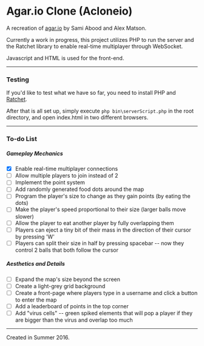 # Agar.io Clone (Acloneio)

A recreation of [agar.io](http://agar.io/) by Sami Abood and Alex Matson.


Currently a work in progress, this project utilizes PHP to run the server and the
Ratchet library to enable real-time multiplayer through WebSocket.


Javascript and HTML is used for the front-end.

---
### Testing

If you'd like to test what we have so far, you need to install PHP and [Ratchet](http://socketo.me/docs/install).

After that is all set up, simply execute `php bin\serverScript.php` in the root directory,
and open index.html in two different browsers.

---
### To-do List

##### Gameplay Mechanics
- [x] Enable real-time multiplayer connections
- [ ] Allow multiple players to join instead of 2
- [ ] Implement the point system
- [ ] Add randomly generated food dots around the map
- [ ] Program the player's size to change as they gain points (by eating the dots)
- [ ] Make the player's speed proportional to their size (larger balls move slower)
- [ ] Allow the player to eat another player by fully overlapping them
- [ ] Players can eject a tiny bit of their mass in the direction of their cursor by pressing 'W'
- [ ] Players can split their size in half by pressing spacebar -- now they control 2 balls that both follow the cursor

##### Aesthetics and Details
- [ ] Expand the map's size beyond the screen
- [ ] Create a light-grey grid background
- [ ] Create a front-page where players type in a username and click a button to enter the map
- [ ] Add a leaderboard of points in the top corner
- [ ] Add "virus cells" -- green spiked elements that will pop a player if they are bigger than the virus and overlap too much

---
Created in Summer 2016.
